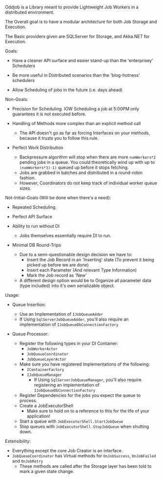 Oddjob is a Library meant to provide Lightweight Job Workers in a distributed environment.

The Overall goal is to have a modular architecture for both Job Storage and Execution.

The Basic providers given are SQLServer for Storage, and Akka.NET for Execution.

Goals:

  - Have a cleaner API surface and easier stand-up than the 'enterprisey' Schedulers

  - Be more useful in Distributed scenarios than the 'blog-hotness' schedulers
  
  - Allow Scheduling of jobs in the future (i.e. days ahead)


Non-Goals:

  - Precision for Scheduling. IOW Scheduling a job at 5:00PM only guarantees it is not executed before.
  
  - Handling of Methods more complex than an explicit method call
    - The API doesn't go as far as forcing Interfaces on your methods, because it trusts you to follow this rule.

  - Perfect Work Distribution
    - Backpressure algorithm will stop when there are more `numWorkers*2` pending jobs in a queue. You could theoretically wind up with up to `(numWorkers*3)-1)` queued up before it stops fetching.
    - Jobs are grabbed in batches and distributed in a round-robin fashion. 
	- However, Coordinators do not keep track of individual worker queue sizes.
	

Not-Initial-Goals (Will be done when there's a need):

 - Repeated Scheduling.

 - Perfect API Surface

 - Ability to run without DI
   - Jobs themselves essentially require DI to run.

 - Minimal DB Round-Trips
   - Due to a semi-questionable design decision we have to:
     - Insert the Job Record in an 'Inserting' state (To prevent it being picked up before we are done)
	 - Insert each Parameter (And relevant Type Information)
	 - Mark the Job record as 'New'
   - A different design option would be to Organize all parameter data (type included) into it's own serializable object.


Usage:

 - Queue Insertion:
   - Use an Implementation of `IJobQueueAdder`
    - If Using `SqlServerJobQueueAdder`, you'll also require an implementation of `IJobQueueDbConnectionFactory`

 - Queue Processor:
   - Register the following types in your DI Container:
     - `JobWorkerActor`
     - `JobQueueCoordinator`
     - `JobQueueLayerActor`
   - Make sure you have registered Implementations of the following:
     - `IContainerFactory`
     - `IJobQueueManager`
	   - If Using `SqlServerJobQueueManager`, you'll also require registering an implementation of `IJobQueueDbConnectionFactory`
   - Register Dependencies for the jobs you expect the queue to process.
   - Create a JobExecutorShell
     - Make sure to hold on to a reference to this for the life of your application!
   - Start a queue with `JobExecutorShell.StartJobQueue`
   - Stop queues with `JobExecutorShell.StopJobQueue` when shutting down.

Extensibility:
  - Everything except the core Job Creator is an interface.
  - `JobQueueCoordinator` has Virtual methods for `OnJobSuccess`, `OnJobFailed` and `OnJobRetry`
    - These methods are called after the Storage layer has been told to mark a given state change.

